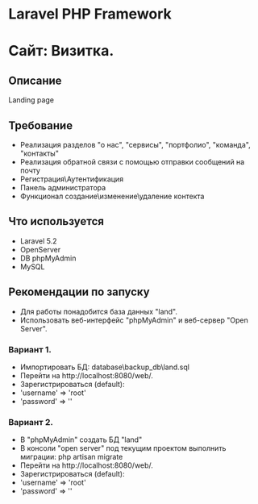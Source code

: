# Laravel PHP Framework

# Сайт: Визитка. 

## Описание
Landing page

## Требование
- Реализация разделов "о нас", "сервисы", "портфолио", "команда", "контакты"
- Реализация обратной связи с помощью отправки сообщений на почту
- Регистрация\Аутентификация
- Панель администратора
- Функционал создание\изменение\удаление контекта

## Что используется
-  Laravel 5.2
-  OpenServer
-  DB phpMyAdmin
-  MySQL

## Рекомендации по запуску
-  Для работы понадобится база данных "land".
-  Использовать веб-интерфейс "phpMyAdmin" и веб-сервер "Open Server".

### Вариант 1.
-  Импортировать БД: database\backup_db\land.sql
-  Перейти на http://localhost:8080/web/.
-  Зарегистрироваться (default):
-  'username' => 'root'
-  'password' => ''

### Вариант 2.
-  В "phpMyAdmin" создать БД "land"
-  В консоли "open server" под текущим проектом выполнить миграции: php artisan migrate 
-  Перейти на http://localhost:8080/web/.
-  Зарегистрироваться (default):
-  'username' => 'root'
-  'password' => ''